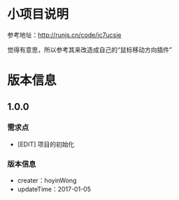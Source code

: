小项目说明
===================
参考地址：http://runjs.cn/code/jc7ucsie

觉得有意思，所以参考其来改造成自己的“鼠标移动方向插件”

版本信息
====================

1.0.0
--------------------
### 需求点
* [EDIT] 项目的初始化

### 版本信息
* creater：hoyinWong
* updateTime：2017-01-05
